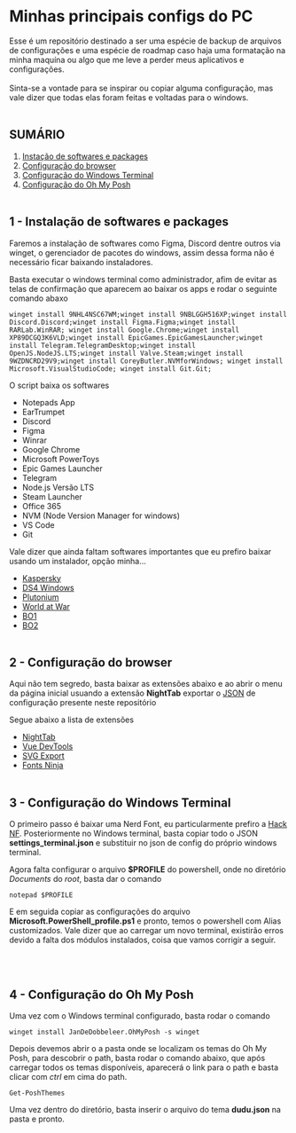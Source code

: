 # Minhas principais configs do PC

Esse é um repositório destinado a ser uma espécie de backup de arquivos de configurações e uma espécie de roadmap caso haja uma formatação na minha maquína ou algo que me leve a perder meus aplicativos e configurações.<br><br>
Sinta-se a vontade para se inspirar ou copiar alguma configuração, mas vale dizer que todas elas foram feitas e voltadas para o windows.
<br>
<br>

## SUMÁRIO

1. [Instação de softwares e packages](#1)
2. [Configuração do browser](#2)
3. [Configuração do Windows Terminal](#3)
4. [Configuração do Oh My Posh](#4)
   <br>
   <br>

## 1 - Instalação de softwares e packages

<p name="1">
Faremos a instalação de softwares como Figma, Discord dentre outros via winget, o gerenciador de pacotes do windows, assim dessa forma não é necessário ficar baixando instaladores.
</p>
<p>Basta executar o windows terminal como administrador, afim de evitar as telas de confirmação que aparecem ao baixar os apps e rodar o seguinte comando abaxo</p>

```
winget install 9NHL4NSC67WM;winget install 9NBLGGH516XP;winget install Discord.Discord;winget install Figma.Figma;winget install RARLab.WinRAR; winget install Google.Chrome;winget install XP89DCGQ3K6VLD;winget install EpicGames.EpicGamesLauncher;winget install Telegram.TelegramDesktop;winget install OpenJS.NodeJS.LTS;winget install Valve.Steam;winget install 9WZDNCRD29V9;winget install CoreyButler.NVMforWindows; winget install Microsoft.VisualStudioCode; winget install Git.Git;
```

<p>O script baixa os softwares</p>

- Notepads App
- EarTrumpet
- Discord
- Figma
- Winrar
- Google Chrome
- Microsoft PowerToys
- Epic Games Launcher
- Telegram
- Node.js Versão LTS
- Steam Launcher
- Office 365
- NVM (Node Version Manager for windows)
- VS Code
- Git

<p>Vale dizer que ainda faltam softwares importantes que eu prefiro baixar usando um instalador, opção minha...</p>

- [Kaspersky](https://toronto.my.kaspersky.com/?locale=pt-BR#/auth/layout/main)
- [DS4 Windows](https://ds4-windows.com/)
- [Plutonium](https://cdn.plutonium.pw/updater/plutonium.exe)
- [World at War](https://plutonium.pw/pluto_t4_full_game.torrent)
- [BO1](https://plutonium.pw/pluto_t5_full_game.torrent)
- [BO2](https://plutonium.pw/pluto_t6_full_game.torrent)
  <br>
  <br>

## 2 - Configuração do browser

<p name="2">
Aqui não tem segredo, basta baixar as extensões abaixo e ao abrir o menu da página inicial usuando a extensão <b>NightTab</b> exportar o <a href="/nightTab backup - 2023.12.01 - 16 32 34.json">JSON</a> de configuração presente neste repositório
</p>

<p>Segue abaixo a lista de extensões</p>

- [NightTab](https://chrome.google.com/webstore/detail/nighttab/hdpcadigjkbcpnlcpbcohpafiaefanki)
- [Vue DevTools](https://microsoftedge.microsoft.com/addons/detail/vuejs-devtools/olofadcdnkkjdfgjcmjaadnlehnnihnl)
- [SVG Export](https://microsoftedge.microsoft.com/addons/detail/svg-export/eehngmhcinichpjooegigoineafdfekl)
- [Fonts Ninja](https://chrome.google.com/webstore/detail/fonts-ninja/eljapbgkmlngdpckoiiibecpemleclhh)
  <br>
  <br>

## 3 - Configuração do Windows Terminal

<p name="3">
O primeiro passo é baixar uma Nerd Font, eu particularmente prefiro a <a href="https://www.nerdfonts.com/font-downloads">Hack NF</a>. Posteriormente no Windows terminal, basta copiar todo o JSON <b>settings_terminal.json</b> e substituir no json de config do próprio windows terminal.
</p>
<p>
Agora falta configurar o arquivo <b>$PROFILE</b> do powershell, onde no diretório <i>Documents</i> do <i>root</i>, basta dar o comando 
</p>

```
notepad $PROFILE
```

<p>
E em seguida copiar as configurações do arquivo <b>Microsoft.PowerShell_profile.ps1</b> e pronto, temos o powershell com Alias customizados. Vale dizer que ao carregar um novo terminal, existirão erros devido a falta dos módulos instalados, coisa que vamos corrigir a seguir.
</p>

<br>
<br>

## 4 - Configuração do Oh My Posh

<p name="4">
Uma vez com o Windows terminal configurado, basta rodar o comando
</p>

```
winget install JanDeDobbeleer.OhMyPosh -s winget
```

<p>
Depois devemos abrir o a pasta onde se localizam os temas do Oh My Posh, para descobrir o path, basta rodar o comando abaixo, que após carregar todos os temas disponíveis, aparecerá o link para o path e basta clicar com <i>ctrl</i> em cima do path.
</p>

```
Get-PoshThemes
```

<p>
Uma vez dentro do diretório, basta inserir o arquivo do tema <b>dudu.json</b> na pasta e pronto.
</p>
<br>
<br>
